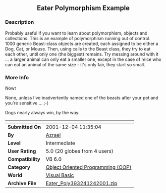 ﻿<div align="center">

## Eater Polymorphism Example


</div>

### Description

Probably useful if you want to learn about polymorphism, objects and collections. This is an example of polymorphism running out of control. 1000 generic Beast-class objects are created, each assigned to be either a Dog, Cat, or Mouse. Then, using calls to the Beast class, they try to eat each other, until only one (the biggest) remains. Try messing around with it ... a larger animal can only eat a smaller one, except in the case of mice who can eat an animal of the same size - it's only fair, they start so small.
 
### More Info
 
Nowt

None, unless I've inadvertently named one of the beasts after your pet and you're sensitive ... ;-)

Dogs nearly always win, by the way.


<span>             |<span>
---                |---
**Submitted On**   |2001-12-04 11:35:04
**By**             |[Azrael](https://github.com/Planet-Source-Code/PSCIndex/blob/master/ByAuthor/azrael.md)
**Level**          |Intermediate
**User Rating**    |5.0 (20 globes from 4 users)
**Compatibility**  |VB 6\.0
**Category**       |[Object Oriented Programming \(OOP\)](https://github.com/Planet-Source-Code/PSCIndex/blob/master/ByCategory/object-oriented-programming-oop__1-47.md)
**World**          |[Visual Basic](https://github.com/Planet-Source-Code/PSCIndex/blob/master/ByWorld/visual-basic.md)
**Archive File**   |[Eater\_Poly393241242001\.zip](https://github.com/Planet-Source-Code/azrael-eater-polymorphism-example__1-29461/archive/master.zip)









